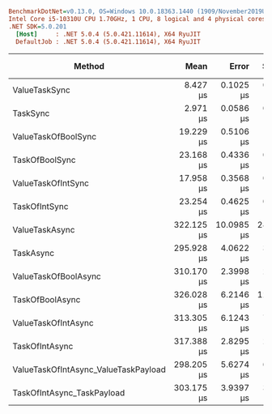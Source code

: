 ``` ini

BenchmarkDotNet=v0.13.0, OS=Windows 10.0.18363.1440 (1909/November2019Update/19H2)
Intel Core i5-10310U CPU 1.70GHz, 1 CPU, 8 logical and 4 physical cores
.NET SDK=5.0.201
  [Host]     : .NET 5.0.4 (5.0.421.11614), X64 RyuJIT
  DefaultJob : .NET 5.0.4 (5.0.421.11614), X64 RyuJIT


```
|                               Method |       Mean |      Error |     StdDev |     Median |   Gen 0 | Gen 1 | Gen 2 | Allocated |
|------------------------------------- |-----------:|-----------:|-----------:|-----------:|--------:|------:|------:|----------:|
|                        ValueTaskSync |   8.427 μs |  0.1025 μs |  0.0958 μs |   8.486 μs |       - |     - |     - |         - |
|                             TaskSync |   2.971 μs |  0.0586 μs |  0.1156 μs |   2.957 μs |       - |     - |     - |         - |
|                  ValueTaskOfBoolSync |  19.229 μs |  0.5106 μs |  1.4732 μs |  18.773 μs |       - |     - |     - |      64 B |
|                       TaskOfBoolSync |  23.168 μs |  0.4336 μs |  0.9697 μs |  22.790 μs | 23.4985 |     - |     - |  73,792 B |
|                   ValueTaskOfIntSync |  17.958 μs |  0.3568 μs |  0.3818 μs |  17.917 μs |       - |     - |     - |      64 B |
|                        TaskOfIntSync |  23.254 μs |  0.4625 μs |  0.8687 μs |  23.318 μs | 23.5596 |     - |     - |  73,935 B |
|                       ValueTaskAsync | 322.125 μs | 10.0985 μs | 28.9745 μs | 309.533 μs |  0.4883 |     - |     - |   2,360 B |
|                            TaskAsync | 295.928 μs |  4.0622 μs |  3.7998 μs | 296.172 μs |  0.4883 |     - |     - |   2,344 B |
|                 ValueTaskOfBoolAsync | 310.170 μs |  2.3998 μs |  2.1274 μs | 310.737 μs |  0.4883 |     - |     - |   2,448 B |
|                      TaskOfBoolAsync | 326.028 μs |  6.2146 μs | 12.9722 μs | 322.066 μs | 23.9258 |     - |     - |  76,143 B |
|                  ValueTaskOfIntAsync | 313.305 μs |  6.1243 μs |  7.2905 μs | 309.193 μs |  0.4883 |     - |     - |   2,448 B |
|                       TaskOfIntAsync | 317.388 μs |  2.8295 μs |  2.2091 μs | 317.851 μs | 23.9258 |     - |     - |  76,144 B |
| ValueTaskOfIntAsync_ValueTaskPayload | 298.205 μs |  5.6274 μs |  6.6990 μs | 296.098 μs |  1.4648 |     - |     - |   5,240 B |
|           TaskOfIntAsync_TaskPayload | 303.175 μs |  3.9397 μs |  3.6852 μs | 301.809 μs | 26.3672 |     - |     - |  78,928 B |
